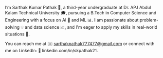 I’m Sarthak Kumar Pathak 👋, a third-year undergraduate at Dr. APJ Abdul Kalam Technical University 🎓, pursuing a B.Tech in Computer Science and Engineering with a focus on AI 🤖 and ML 📊. I am passionate about problem-solving 💡 and data science 📈, and I'm eager to apply my skills in real-world situations 🚀.

You can reach me at ✉️ sarthakpathak777477@gmail.com or connect with me on LinkedIn: 🔗 linkedin.com/in/skpathak21.
